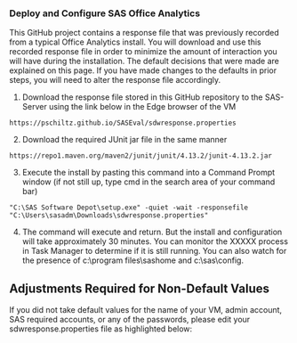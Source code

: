 ### Deploy and Configure SAS Office Analytics

This GitHub project contains a response file that was previously recorded from a typical Office Analytics install.  You will download and use this recorded response file in order to minimize the amount of interaction you will have during the installation.  The default decisions that were made are explained on this page.  If you have made changes to the defaults in prior steps, you will need to alter the response file accordingly.

1.  Download the response file stored in this GitHub repository to the SAS-Server using the link below in the Edge browser of the VM
```
https://pschiltz.github.io/SASEval/sdwresponse.properties
```
2.  Download the required JUnit jar file in the same manner
```
https://repo1.maven.org/maven2/junit/junit/4.13.2/junit-4.13.2.jar
```
3.  Execute the install by pasting this command into a Command Prompt window (if not still up, type <kdb>cmd</kdb> in the search area of your command bar) 
```
"C:\SAS Software Depot\setup.exe" -quiet -wait -responsefile "C:\Users\sasadm\Downloads\sdwresponse.properties"
```
4.  The command will execute and return.  But the install and configuration will take approximately 30 minutes.  You can monitor the XXXXX process in Task Manager to determine if it is still running.  You can also watch for the presence of c:\program files\sashome and c:\sas\config.

## Adjustments Required for Non-Default Values 

If you did not take default values for the name of your VM, admin account, SAS required accounts, or any of the passwords, please edit your sdwresponse.properties file as highlighted below:

